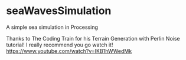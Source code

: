 # seaWavesSimulation
A simple sea simulation in Processing

Thanks to The Coding Train for his Terrain Generation with Perlin Noise tutorial! 
I really recommend you go watch it! https://www.youtube.com/watch?v=IKB1hWWedMk
